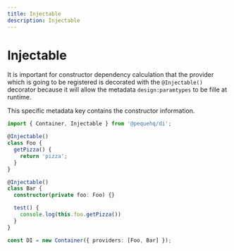 ```yaml
---
title: Injectable
description: Injectable
---
```


# Injectable

It is important for constructor dependency calculation that the provider which is going to be registered is decorated
with the `@Injectable()` decorator because it will allow the metadata `design:paramtypes` to be fille at runtime.

This specific metadata key contains the constructor information.

```typescript
import { Container, Injectable } from '@pequehq/di';

@Injectable()
class Foo {
  getPizza() {
    return 'pizza';
  }
}

@Injectable()
class Bar {
  constructor(private foo: Foo) {}

  test() {
    console.log(this.foo.getPizza())
  }
}

const DI = new Container({ providers: [Foo, Bar] });
```
